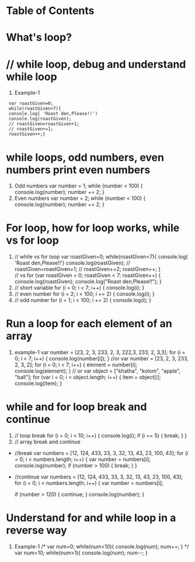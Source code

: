  # Table of Contents
 # What's loop?
 # // while loop, debug and understand while loop
 1. Example-1
 ```
  var roastGiven=0;
  while(roastGiven<7){
  console.log( 'Roast den,Please!!')
  console.log(roastGiven);
  // roastGiven=roastGiven+1;
  // roastGiven+=1;
  roastGiven++;}
 ```
# while loops, odd numbers, even numbers print even numbers 
1. Odd numbers
var number = 1;
while (number < 100) {
  console.log(number);
  number += 2;
}
2. Even numbers
var number = 2;
while (number < 100) {
  console.log(number);
  number += 2;
}
# For loop, how for loop works, while vs for loop
1. // while vs for loop
var roastGiven=0;
while(roastGiven<7){
  console.log( 'Roast den,Please!!')
  console.log(roastGiven);
  // roastGiven=roastGiven+1;
  // roastGiven+=2;
  roastGiven++;
}  
// vs
 for (var roastGiven = 0; roastGiven < 7; roastGiven++) {
  console.log(roastGiven);
  console.log("Roast den,Please!!");
} 
2. // short variable
for (i = 0; i < 7; i++) {
  console.log(i);
}
3. //  even number
for (i = 2; i < 100; i += 2) {
  console.log(i);
}
4. // odd number
for (i = 1; i < 100; i += 2) {
  console.log(i);
}
# Run a loop for each element of an array
1. example-1
var number = [23, 2, 3, 233, 2, 3, 222,3, 233, 2, 3,3];
for (i = 0; i < 7; i++) {
  console.log(number[i]);
}
//or
 var number = [23, 2, 3, 233, 2, 3, 2];
for (i = 0; i < 7; i++) {
  element = number[i];
  console.log(element);
}
// or 
var object = ["khatha", "kolom", "apple", "ball"];
for (var i = 0; i < object.length; i++) {
  item = object[i];
  console.log(item);
}
# while and for loop break and continue
1. // loop break
for (i = 0; i < 10; i++) {
  console.log(i);
  if (i == 5) {
    break;
  }
} 
2. // array break and continue
- //break
var numbers = [12, 124, 433, 33, 3, 32, 13, 43, 23, 100, 43];
for (i = 0; i < numbers.length; i++) {
  var number = numbers[i];
  console.log(number);
  if (number > 100) {
    break;
  }
}  
- //continue
var numbers = [12, 124, 433, 33, 3, 32, 13, 43, 23, 100, 43];
for (i = 0; i < numbers.length; i++) {
  var number = numbers[i];

  if (number > 120) {
    continue; 
  }
  console.log(number);
} 

# Understand for and while loop in a reverse way
1. Example-1
/* var num=0;
while(num<10){
  console.log(num);
  num++;
}
 */
var num=10;
while(num>1){
  console.log(num);
  num--;
}